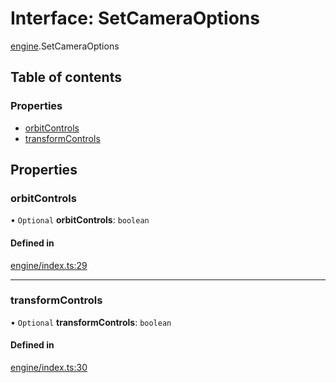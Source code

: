 # Interface: SetCameraOptions

[engine](../modules/engine.md).SetCameraOptions

## Table of contents

### Properties

- [orbitControls](engine.SetCameraOptions.md#orbitcontrols)
- [transformControls](engine.SetCameraOptions.md#transformcontrols)

## Properties

### orbitControls

• `Optional` **orbitControls**: `boolean`

#### Defined in

[engine/index.ts:29](https://github.com/Shiotsukikaedesari/vis-three/blob/f03bb58b/packages/core/engine/index.ts#L29)

___

### transformControls

• `Optional` **transformControls**: `boolean`

#### Defined in

[engine/index.ts:30](https://github.com/Shiotsukikaedesari/vis-three/blob/f03bb58b/packages/core/engine/index.ts#L30)
